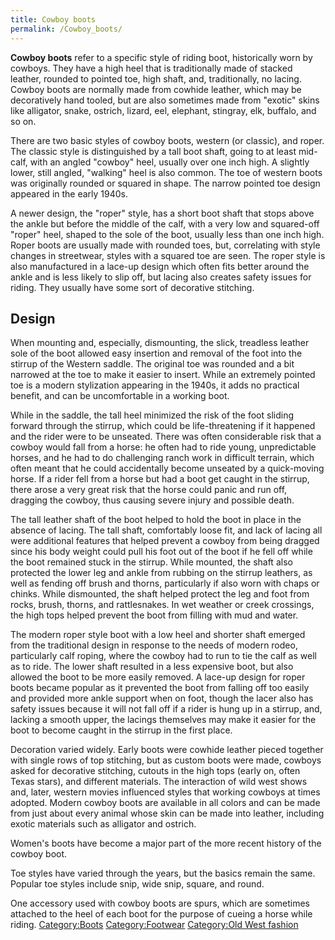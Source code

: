 ```yaml
---
title: Cowboy boots
permalink: /Cowboy_boots/
---
```


**Cowboy boots** refer to a specific style of riding boot, historically
worn by cowboys. They have a high heel that is traditionally made of
stacked leather, rounded to pointed toe, high shaft, and, traditionally,
no lacing. Cowboy boots are normally made from cowhide leather, which
may be decoratively hand tooled, but are also sometimes made from
"exotic" skins like alligator, snake, ostrich, lizard, eel, elephant,
stingray, elk, buffalo, and so on.

There are two basic styles of cowboy boots, western (or classic), and
roper. The classic style is distinguished by a tall boot shaft, going to
at least mid-calf, with an angled "cowboy" heel, usually over one inch
high. A slightly lower, still angled, "walking" heel is also common. The
toe of western boots was originally rounded or squared in shape. The
narrow pointed toe design appeared in the early 1940s.

A newer design, the "roper" style, has a short boot shaft that stops
above the ankle but before the middle of the calf, with a very low and
squared-off "roper" heel, shaped to the sole of the boot, usually less
than one inch high. Roper boots are usually made with rounded toes, but,
correlating with style changes in streetwear, styles with a squared toe
are seen. The roper style is also manufactured in a lace-up design which
often fits better around the ankle and is less likely to slip off, but
lacing also creates safety issues for riding. They usually have some
sort of decorative stitching.

## Design

When mounting and, especially, dismounting, the slick, treadless leather
sole of the boot allowed easy insertion and removal of the foot into the
stirrup of the Western saddle. The original toe was rounded and a bit
narrowed at the toe to make it easier to insert. While an extremely
pointed toe is a modern stylization appearing in the 1940s, it adds no
practical benefit, and can be uncomfortable in a working boot.

While in the saddle, the tall heel minimized the risk of the foot
sliding forward through the stirrup, which could be life-threatening if
it happened and the rider were to be unseated. There was often
considerable risk that a cowboy would fall from a horse: he often had to
ride young, unpredictable horses, and he had to do challenging ranch
work in difficult terrain, which often meant that he could accidentally
become unseated by a quick-moving horse. If a rider fell from a horse
but had a boot get caught in the stirrup, there arose a very great risk
that the horse could panic and run off, dragging the cowboy, thus
causing severe injury and possible death.

The tall leather shaft of the boot helped to hold the boot in place in
the absence of lacing. The tall shaft, comfortably loose fit, and lack
of lacing all were additional features that helped prevent a cowboy from
being dragged since his body weight could pull his foot out of the boot
if he fell off while the boot remained stuck in the stirrup. While
mounted, the shaft also protected the lower leg and ankle from rubbing
on the stirrup leathers, as well as fending off brush and thorns,
particularly if also worn with chaps or chinks. While dismounted, the
shaft helped protect the leg and foot from rocks, brush, thorns, and
rattlesnakes. In wet weather or creek crossings, the high tops helped
prevent the boot from filling with mud and water.

The modern roper style boot with a low heel and shorter shaft emerged
from the traditional design in response to the needs of modern rodeo,
particularly calf roping, where the cowboy had to run to tie the calf as
well as to ride. The lower shaft resulted in a less expensive boot, but
also allowed the boot to be more easily removed. A lace-up design for
roper boots became popular as it prevented the boot from falling off too
easily and provided more ankle support when on foot, though the lacer
also has safety issues because it will not fall off if a rider is hung
up in a stirrup, and, lacking a smooth upper, the lacings themselves may
make it easier for the boot to become caught in the stirrup in the first
place.

Decoration varied widely. Early boots were cowhide leather pieced
together with single rows of top stitching, but as custom boots were
made, cowboys asked for decorative stitching, cutouts in the high tops
(early on, often Texas stars), and different materials. The interaction
of wild west shows and, later, western movies influenced styles that
working cowboys at times adopted. Modern cowboy boots are available in
all colors and can be made from just about every animal whose skin can
be made into leather, including exotic materials such as alligator and
ostrich.

Women's boots have become a major part of the more recent history of the
cowboy boot.

Toe styles have varied through the years, but the basics remain the
same. Popular toe styles include snip, wide snip, square, and round.

One accessory used with cowboy boots are spurs, which are sometimes
attached to the heel of each boot for the purpose of cueing a horse
while riding. [Category:Boots](/Category:Boots "wikilink")
[Category:Footwear](/Category:Footwear "wikilink") [Category:Old West
fashion](/Category:Old_West_fashion "wikilink")